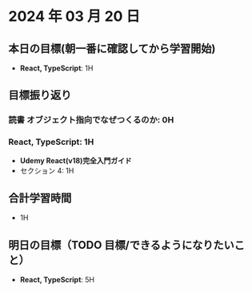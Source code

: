 # 2024 年 03 月 20 日

## 本日の目標(朝一番に確認してから学習開始)

-   **React, TypeScript**: 1H

## 目標振り返り

### 読書 オブジェクト指向でなぜつくるのか: 0H

### React, TypeScript: 1H

-   **Udemy React(v18)完全入門ガイド**
-   セクション 4: 1H

## 合計学習時間

-   1H

## 明日の目標（TODO 目標/できるようになりたいこと）

-   **React, TypeScript**: 5H
